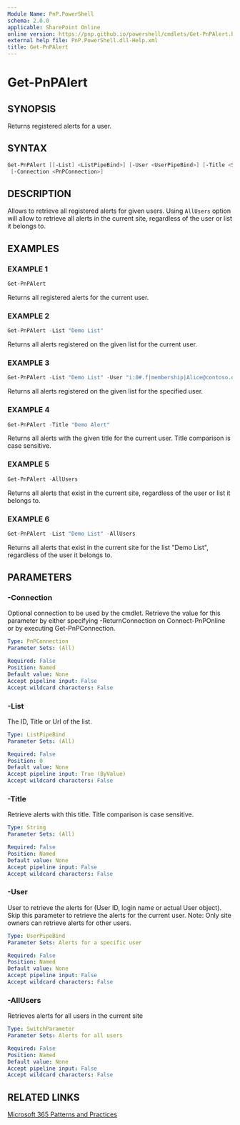```yaml
---
Module Name: PnP.PowerShell
schema: 2.0.0
applicable: SharePoint Online
online version: https://pnp.github.io/powershell/cmdlets/Get-PnPAlert.html
external help file: PnP.PowerShell.dll-Help.xml
title: Get-PnPAlert
---
```

  
# Get-PnPAlert

## SYNOPSIS
Returns registered alerts for a user.

## SYNTAX

```powershell
Get-PnPAlert [[-List] <ListPipeBind>] [-User <UserPipeBind>] [-Title <String>] [-AllUsers]
 [-Connection <PnPConnection>] 
```

## DESCRIPTION

Allows to retrieve all registered alerts for given users. Using `AllUsers` option will allow to retrieve all alerts in the current site, regardless of the user or list it belongs to.

## EXAMPLES

### EXAMPLE 1
```powershell
Get-PnPAlert
```

Returns all registered alerts for the current user.

### EXAMPLE 2
```powershell
Get-PnPAlert -List "Demo List"
```

Returns all alerts registered on the given list for the current user.

### EXAMPLE 3
```powershell
Get-PnPAlert -List "Demo List" -User "i:0#.f|membership|Alice@contoso.onmicrosoft.com"
```

Returns all alerts registered on the given list for the specified user.

### EXAMPLE 4
```powershell
Get-PnPAlert -Title "Demo Alert"
```

Returns all alerts with the given title for the current user. Title comparison is case sensitive.

### EXAMPLE 5
```powershell
Get-PnPAlert -AllUsers
```

Returns all alerts that exist in the current site, regardless of the user or list it belongs to.

### EXAMPLE 6
```powershell
Get-PnPAlert -List "Demo List" -AllUsers
```

Returns all alerts that exist in the current site for the list "Demo List", regardless of the user it belongs to.

## PARAMETERS

### -Connection
Optional connection to be used by the cmdlet. Retrieve the value for this parameter by either specifying -ReturnConnection on Connect-PnPOnline or by executing Get-PnPConnection.

```yaml
Type: PnPConnection
Parameter Sets: (All)

Required: False
Position: Named
Default value: None
Accept pipeline input: False
Accept wildcard characters: False
```

### -List
The ID, Title or Url of the list.

```yaml
Type: ListPipeBind
Parameter Sets: (All)

Required: False
Position: 0
Default value: None
Accept pipeline input: True (ByValue)
Accept wildcard characters: False
```

### -Title
Retrieve alerts with this title. Title comparison is case sensitive.

```yaml
Type: String
Parameter Sets: (All)

Required: False
Position: Named
Default value: None
Accept pipeline input: False
Accept wildcard characters: False
```

### -User
User to retrieve the alerts for (User ID, login name or actual User object). Skip this parameter to retrieve the alerts for the current user. Note: Only site owners can retrieve alerts for other users.

```yaml
Type: UserPipeBind
Parameter Sets: Alerts for a specific user

Required: False
Position: Named
Default value: None
Accept pipeline input: False
Accept wildcard characters: False
```

### -AllUsers
Retrieves alerts for all users in the current site

```yaml
Type: SwitchParameter
Parameter Sets: Alerts for all users

Required: False
Position: Named
Default value: None
Accept pipeline input: False
Accept wildcard characters: False
```


## RELATED LINKS

[Microsoft 365 Patterns and Practices](https://aka.ms/m365pnp)


